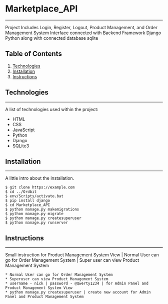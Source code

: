 # Marketplace_API
***
Project Includes Login, Register, Logout, Product Management, and Order Management System Interface connected with Backend Framework Django Python along with connected database sqlite

## Table of Contents
1. [Technologies](#technologies)
2. [Installation](#installation)
3. [Instructions](#instructions)

## Technologies
***
A list of technologies used within the project:
* HTML 
* CSS
* JavaScript
* Python
* Django
* SQLite3

## Installation
***
A little intro about the installation. 
```
$ git clone https://example.com
$ cd ../Ordbit
$ env/Scripts/activate.bat
$ pip install django
$ cd Marketplace_API
$ python manage.py makemigrations
$ python manage.py migrate
$ python manage.py createsuperuser
$ python manage.py runserver
```

## Instructions
***
Small instruction for Product Management System View | Normal User can go for Order Management System | Super user can view Product Management System
```
* Normal User can go for Order Management System
* Superuser can view Product Management System
* username - nick | password - @Qwerty1234 | for Admin Panel and Product Management System View
* python manage.py createsuperuser | create new account for Admin Panel and Product Management System
```